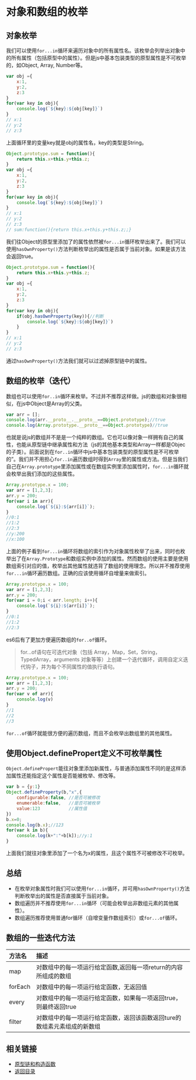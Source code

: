# 对象和数组的枚举
## 对象枚举
我们可以使用`for...in`循环来遍历对象中的所有属性名。该枚举会列举出对象中的所有属性（包括原型中的属性）。但是js中基本包装类型的原型属性是不可枚举的，如Object, Array, Number等。
```js
var obj ={
    x:1,
    y:2,
    z:3
}
for(var key in obj){
    console.log(`${key}:${obj[key]}`)
}
// x:1
// y:2
// z:3
```
上面循环里的变量key就是obj的属性名，key的类型是String。
```js
Object.prototype.sum = function(){
    return this.x+this.y+this.z;
}
var obj ={
    x:1,
    y:2,
    z:3
}
for(var key in obj){
    console.log(`${key}:${obj[key]}`)
}
// x:1
// y:2
// z:3
// sum:function(){return this.x+this.y+this.z;;}
```
我们往Object的原型里添加了的属性依然被`for...in`循环枚举出来了。我们可以使用`hasOwnProperty()`方法判断枚举出的属性是否属于当前对象。如果是该方法会返回true。
```js
Object.prototype.sum = function(){
    return this.x+this.y+this.z;
}
var obj ={
    x:1,
    y:2,
    z:3
}
for(var key in obj){
    if(obj.hasOwnProperty(key)){//判断
        console.log(`${key}:${obj[key]}`)
    }
}
// x:1
// y:2
// z:3
```
通过`hasOwnProperty()`方法我们就可以过滤掉原型链中的属性。
## 数组的枚举（迭代）
数组也可以使用`for..in`循环来枚举。不过并不推荐这样做。js的数组和对象很相似，在js中Object是Array的父类。
```js
var arr = [];
console.log(arr.__proto__.__proto__==Object.prototype);//true
console.log(Array.prototype.__proto__==Object.prototype)//true
```
也就是说js的数组并不是是一个纯粹的数组。它也可以像对象一样拥有自己的属性，也能从原型链中继承属性和方法（js的其他基本类型和Array一样都是Objec的子类）。前面说到在`for..in`循环中js中基本包装类型的原型属性是不可枚举的”。我们并不用担心`for..in`遍历数组时得到`Array`里的属性或方法。但是当我们自己在`Array.prototype`里添加属性或在数组实例里添加属性时，`for...in`循环就会枚举出我们添加的这些属性。
```js
Array.prototype.x = 100;
var arr = [1,2,3];
arr.y = 200;
for(var i in arr){
    console.log(`${i}:${arr[i]}`);
}
//0:1
//1:2
//2:3
//y:200
//x:100
```
上面的例子看到`for...in`循环将数组的索引作为对象属性枚举了出来，同时也枚举出了在`Array.Prototype`和数组实例中添加的属性。然而数组的使用主要是使用数组索引对应的值，枚举出其他属性就违背了数组的使用理念。所以并不推荐使用`for...in`循环遍历数组。正确的应该使用循环自增量来做索引。
```js
Array.prototype.x = 100;
var arr = [1,2,3];
arr.y = 200;
for(var i = 0;i < arr.length; i++){
    console.log(`${i}:${arr[i]}`);
}
//0:1
//1:2
//2:3
```
es6后有了更加方便遍历数组的`for..of`循环。
> for...of语句在可迭代对象（包括 Array，Map，Set，String，TypedArray，arguments 对象等等）上创建一个迭代循环，调用自定义迭代钩子，并为每个不同属性的值执行语句。
```js
Array.prototype.x = 100;
var arr = [1,2,3];
arr.y = 200;
for(var v of arr){
    console.log(v)
}
//1
//2
//3
```
`for...of`循环就能很方便的遍历数组，而且不会枚举出数组里的其他属性。
## 使用Object.definePropert定义不可枚举属性
`Object.definePropert`能往对象里添加新属性，与普通添加属性不同的是这样添加属性还能指定这个属性是否能被枚举、修改等。
```js
var b = {y:1}
Object.defineProperty(b,"x",{
    configurable:false, //是否可被修改
    enumerable:false,   //是否可被枚举
    value:123           //属性值
})
b.x=0;
console.log(b.x);//123
for(var k in b){
    console.log(k+":"+b[k]);//y:1
}
```
上面我们就往对象里添加了一个名为x的属性，且这个属性不可被修改不可枚举。

## 总结
* 在枚举对象属性时我们可以使用`for...in`循环，并可用`hasOwnProperty()`方法判断枚举出的属性是否直接属于当前对象。
* 数组遍历并不推荐使用`for...in`循环（可能会枚举出非数组元素的其他属性）。
* 数组遍历推荐使用普通for循环（自增变量作数组索引）或`for...of`循环。
## 数组的一些迭代方法
|  方法名 | 描述 | 
| :- | :- |
| map | 对数组中的每一项运行给定函数,返回每一项return的内容所组成的数组 |
| forEach | 对数组中的每一项运行给定函数，无返回值 |
| every | 对数组中的每一项运行给定函数，如果每一项返回true，则最终返回true |
| filter | 对数组中的每一项运行给定函数，返回该函数返回ture的数组素元素组成的新数组 |
## 相关链接
* [原型链和构造函数](/js/prototype.md)
* [返回目录](/README.md)